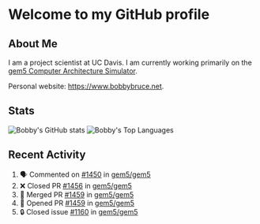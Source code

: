 # Welcome to my GitHub profile

## About Me

I am a project scientist at UC Davis. I am currently working primarily on the [gem5 Computer Architecture Simulator](https://github.com/gem5).

Personal website: <https://www.bobbybruce.net>.

## Stats

![Bobby's GitHub stats](https://github-readme-stats.vercel.app/api?username=bobbyrbruce&show_icons=true&theme=responsive&include_all_commits=true&count_private=true&show=reviews&disable_animations=true)
![Bobby's Top Languages ](https://github-readme-stats.vercel.app/api/top-langs/?username=bobbyrbruce&layout=compact&theme=responsive&count_private=true&langs_count=10&disable_animations=true)

## Recent Activity

<!--START_SECTION:activity-->
1. 🗣 Commented on [#1450](https://github.com/gem5/gem5/issues/1450#issuecomment-2286360503) in [gem5/gem5](https://github.com/gem5/gem5)
2. ❌ Closed PR [#1456](https://github.com/gem5/gem5/pull/1456) in [gem5/gem5](https://github.com/gem5/gem5)
3. 🎉 Merged PR [#1459](https://github.com/gem5/gem5/pull/1459) in [gem5/gem5](https://github.com/gem5/gem5)
4. 💪 Opened PR [#1459](https://github.com/gem5/gem5/pull/1459) in [gem5/gem5](https://github.com/gem5/gem5)
5. 🔒 Closed issue [#1160](https://github.com/gem5/gem5/issues/1160) in [gem5/gem5](https://github.com/gem5/gem5)
<!--END_SECTION:activity-->

